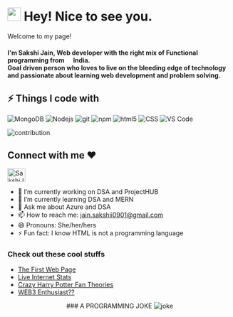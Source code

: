 <h1><img src="https://emojis.slackmojis.com/emojis/images/1531849430/4246/blob-sunglasses.gif?1531849430" width="30"/> Hey! Nice to see you.</h1>

<p>Welcome to my page! </br> <h4>I'm Sakshi Jain, Web developer with the right mix of Functional programming from <img src="https://image.flaticon.com/icons/png/512/3909/3909444.png" width="13"/> <b>India.</b> 
<br/>Goal driven person who loves to live on the bleeding edge of technology and passionate about learning web development and problem solving.</h4></p>

## ⚡ Things I code with

<p>
   <img alt="MongoDB" src="https://img.shields.io/badge/-MongoDB-13aa52?style=flat-square&logo=mongodb&logoColor=white" />
  <img alt="Nodejs" src="https://img.shields.io/badge/-Nodejs-43853d?style=flat-square&logo=Node.js&logoColor=white" />
   <img alt="git" src="https://img.shields.io/badge/-Git-F05032?style=flat-square&logo=git&logoColor=white" />
  <img alt="npm" src="https://img.shields.io/badge/-NPM-CB3837?style=flat-square&logo=npm&logoColor=white" />
  <img alt="html5" src="https://img.shields.io/badge/-HTML5-E34F26?style=flat-square&logo=html5&logoColor=white" />
   <img alt="CSS" src="https://img.shields.io/badge/-CSS-764ABC?style=flat-square&logo=CSS3&logoColor=white" />
  <img alt="VS Code" src="https://img.shields.io/badge/-VS_Code-007ACC?style=flat-square&logo=visual-studio-code&logoColor=white" /> 
</p>

<img alt="contribution" src="https://github.com/ragavkumarv/ragavkumarv/blob/output/github-contribution-grid-snake.svg" />



<h2 align="left">Connect with me ❤️</h2>
<p align="left">
<a href="https://www.linkedin.com/in/uinjkledjoisef" target="blank"><img align="center" src="https://raw.githubusercontent.com/rahuldkjain/github-profile-readme-generator/master/src/images/icons/Social/linked-in-alt.svg" alt="SakshiJain-2161181b1" height="30" width="40" /></a>

</p>


- 🔭 I’m currently working on DSA and ProjectHUB
- 🌱 I’m currently learning DSA and MERN
- 💬 Ask me about Azure and DSA
- 📫 How to reach me: jain.sakshii0901@gmail.com
- 😄 Pronouns: She/her/hers
- ⚡ Fun fact: I know HTML is not a programming language

### Check out these cool stuffs

- [The First Web Page](https://datatracker.ietf.org/doc/html/rfc1983)
- [Live Internet Stats](https://www.internetlivestats.com/)
- [Crazy Harry Potter Fan Theories](https://screenrant.com/harry-potter-fan-theories-possibly-true/)
- [WEB3 Enthusiast??](https://dev.to/bellatrix/series/16596)

<center>
### A PROGRAMMING JOKE
<img src="https://res.cloudinary.com/practicaldev/image/fetch/s--wLvklOzz--/c_limit%2Cf_auto%2Cfl_progressive%2Cq_auto%2Cw_880/https://private.xtrp.io/projects/DailyDeveloperJokes/public_image_server/images/5e125988c2636.png" alt="joke">
</center>
  
  
  
